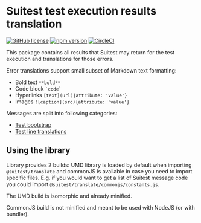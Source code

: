 # Suitest test execution results translation

[![GitHub license](https://img.shields.io/badge/license-MIT-blue.svg)](https://github.com/SuitestAutomation/suitest/blob/master/LICENSE)
[![npm version](https://img.shields.io/npm/v/@suitest/translate.svg?style=flat)](https://www.npmjs.com/package/@suitest/translate)
[![CircleCI](https://circleci.com/gh/SuitestAutomation/suitest.svg?style=shield)](https://circleci.com/gh/SuitestAutomation/suitest)

This package contains all results that Suitest may return for the test execution and translations for those errors.

Error translations support small subset of Markdown text formatting:

* Bold text `**bold**`
* Code block `` `code` ``
* Hyperlinks `[text](url){attribute: 'value'}`
* Images `![caption](src){attribute: 'value'}`

Messages are split into following categories:

* [Test bootstrap](/packages/translate/docs/bootstrap.md)
* [Test line translations](/packages/translate/docs/testLines.md)

## Using the library

Library provides 2 builds: UMD library is loaded by default when importing
`@suitest/translate` and commonJS is available in case you need to import
specific files. E.g. if you would want to get a list of Suitest message
code you could import `@suitest/translate/commonjs/constants.js`.

The UMD build is isomorphic and already minified.

CommonJS build is not minified and meant to be used with NodeJS (or with bundler).
